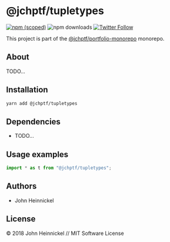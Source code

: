 # @jchptf/tupletypes

[![npm (scoped)](https://img.shields.io/npm/v/@jchptf/tupletypes.svg)](https://www.npmjs.com/package/@jchptf/tupletypes)
![npm downloads](https://img.shields.io/npm/dm/@jchptf/tupletypes.svg)
[![Twitter Follow](https://img.shields.io/twitter/follow/jchptf_monorepo.svg?style=flat-square&label=twitter)](https://twitter.com/jchptf_monorepo)


This project is part of the
[@jchptf/portfolio-monorepo](https://github.com/jheinnic/portfolio-monorepo/) monorepo.

<!-- TOC depthFrom:2 depthTo:3 -->

<!-- /TOC -->

## About

TODO...

## Installation

```bash
yarn add @jchptf/tupletypes
```

## Dependencies

- TODO...

## Usage examples

```typescript
import * as t from "@jchptf/tupletypes";
```

## Authors

- John Heinnickel

## License

&copy; 2018 John Heinnickel // MIT Software License
